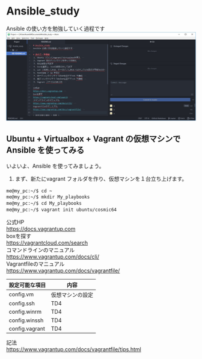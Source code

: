 # Ansible_study
Ansible の使い方を勉強していく過程です
<img src="images/atom.jpg">

## Ubuntu + Virtualbox + Vagrant の仮想マシンでAnsible を使ってみる
いよいよ、Ansible を使ってみましょう。  

1. まず、新たにvagrant フォルダを作り、仮想マシンを１台立ち上げます。  
```sh
me@my_pc:~/$ cd ~  
me@my_pc:~/$ mkdir My_playbooks  
me@my_pc:~/$ cd My_playbooks  
me@my_pc:~/$ vagrant init ubuntu/cosmic64  
```

公式HP  
https://docs.vagrantup.com  
boxを探す  
https://vagrantcloud.com/search  
コマンドラインのマニュアル  
https://www.vagrantup.com/docs/cli/  
Vagrantfileのマニュアル  
https://www.vagrantup.com/docs/vagrantfile/  

 設定可能な項目 | 内容
----|----
 config.vm | 仮想マシンの設定
 config.ssh | TD4
 config.winrm | TD4
 config.winssh | TD4
 config.vagrant | TD4

記法  
https://www.vagrantup.com/docs/vagrantfile/tips.html  
